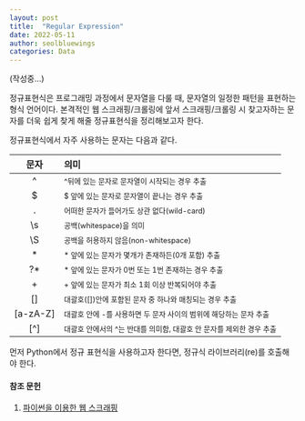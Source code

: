 ```yaml
---
layout: post
title:  "Regular Expression"
date: 2022-05-11
author: seolbluewings
categories: Data
---
```


(작성중...)

정규표현식은 프로그래밍 과정에서 문자열을 다룰 때, 문자열의 일정한 패턴을 표현하는 형식 언어이다. 본격적인 웹 스크래핑/크롤링에 앞서 스크래핑/크롤링 시 찾고자하는 문자를 더욱 쉽게 찾게 해줄 정규표현식을 정리해보고자 한다.

정규표현식에서 자주 사용하는 문자는 다음과 같다.

|문자|의미|
|:---:|:---|
|^| <span style="font-size:80%">^뒤에 있는 문자로 문자열이 시작되는 경우 추출</span>|
|\$| <span style="font-size:80%">\$ 앞에 있는 문자로 문자열이 끝나는 경우 추출</span>|
|.| <span style="font-size:80%">어떠한 문자가 들어가도 상관 없다(wild-card)</span>|
|\s| <span style="font-size:80%">공백(whitespace)을 의미</span>|
|\S| <span style="font-size:80%">공백을 허용하지 않음(non-whitespace)</span>|
|*| <span style="font-size:80%">* 앞에 있는 문자가 몇개가 존재하든(0개 포함) 추출</span>|
|?*| <span style="font-size:80%">* 앞에 있는 문자가 0번 또는 1번 존재하는 경우 추출</span>|
|+| <span style="font-size:80%">+ 앞에 있는 문자가 최소 1회 이상 반복되어야 추출</span>|
|[]| <span style="font-size:80%"> 대괄호([])안에 포함된 문자 중 하나와 매칭되는 경우 추출</span>|
|[a-zA-Z]| <span style="font-size:80%"> 대괄호 안에 -를 사용하면 두 문자 사이의 범위에 해당하는 문자 추출</span>|
|[^]| <span style="font-size:80%"> 대괄호 안에서의 ^는 반대를 의미함, 대괄호 안 문자를 제외한 경우 추출</span>|

먼저 Python에서 정규 표현식을 사용하고자 한다면, 정규식 라이브러리(re)를 호출해야 한다.



#### 참조 문헌
1. [파이썬을 이용한 웹 스크래핑](https://www.boostcourse.org/cs201/joinLectures/179628) <br>

